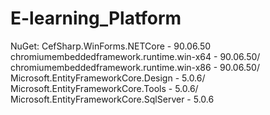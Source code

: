 # E-learning_Platform

NuGet:
CefSharp.WinForms.NETCore - 90.06.50 <br/>
chromiumembeddedframework.runtime.win-x64 - 90.06.50/
chromiumembeddedframework.runtime.win-x86 - 90.06.50/
Microsoft.EntityFrameworkCore.Design - 5.0.6/
Microsoft.EntityFrameworkCore.Tools - 5.0.6/
Microsoft.EntityFrameworkCore.SqlServer - 5.0.6
